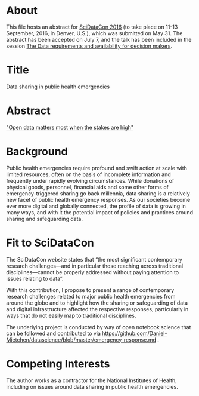 # About
This file hosts an abstract for [SciDataCon 2016](http://www.scidatacon.org/2016/submit/) (to take place on 11-13 September, 2016, in Denver, U.S.), which was submitted on May 31. The abstract has been accepted on July 7, and the talk has been included in the session [The Data requirements and availability for decision makers](http://www.scidatacon.org/2016/sessions/).

# Title 
Data sharing in public health emergencies
 
# Abstract
["Open data matters most when the stakes are high"](https://medium.com/@WhiteHouse/ten-years-after-katrina-new-orleans-recovery-and-what-data-had-to-do-with-it-3df0bb2467e9#.6fhghgjqe)

# Background
Public health emergencies require profound and swift action at scale with limited resources, often on the basis of incomplete information and frequently under rapidly evolving circumstances. While donations of physical goods, personnel, financial aids and some other forms of emergency-triggered sharing go back millennia, data sharing is a relatively new facet of public health emergency responses. As our societies become ever more digital and globally connected, the profile of data is growing in many ways, and with it the potential impact of policies and practices around sharing and safeguarding data. 

# Fit to SciDataCon
The SciDataCon website states that “the most significant contemporary research challenges—and in particular those reaching across traditional disciplines—cannot be properly addressed without paying attention to issues relating to data”. 

With this contribution, I propose to present a range of contemporary research challenges related to major public health emergencies from around the globe and to highlight how the sharing or safeguarding of data and digital infrastructure affected the respective responses, particularly in ways that do not easily map to traditional disciplines.

The underlying project is conducted by way of open notebook science that can be followed and contributed to via https://github.com/Daniel-Mietchen/datascience/blob/master/emergency-response.md .

# Competing Interests
The author works as a contractor for the National Institutes of Health, including on issues around data sharing in public health emergencies.
